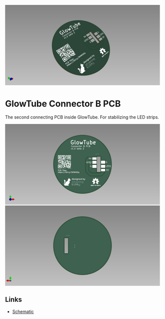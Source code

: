 ![GlowTubeLEDconnectorB_PCB](pcb_3d_view.jpg)


# GlowTube Connector B PCB

The second connecting PCB inside GlowTube. For stabilizing the LED strips.

![GlowTubeLEDconnectorB_PCB](pcb_front.jpg)
![GlowTubeLEDconnectorB_PCB](pcb_back.jpg)

## Links

- [Schematic](https://github.com/glowingkitty/GlowTube/blob/main/GlowTubeLEDconnectorB_PCB/GlowTubeLEDconnectorB_PCB.pdf)